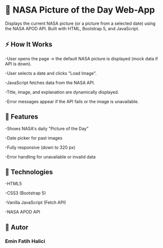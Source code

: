 <h1>🚀 NASA Picture of the Day Web-App</h1>

Displays the current NASA picture (or a picture from a selected date) using the NASA APOD API.
Built with HTML, Bootstrap 5, and JavaScript.

<h2>⚡ How It Works</h2>

-User opens the page → the default NASA picture is displayed (mock data if API is down).

 -User selects a date and clicks "Load Image".
   
-JavaScript fetches data from the NASA API.

-Title, image, and explanation are dynamically displayed.

-Error messages appear if the API fails or the image is unavailable.

<h2>🌌 Features</h2>

-Shows NASA's daily "Picture of the Day"

-Date picker for past images

-Fully responsive (down to 320 px)

-Error handling for unavailable or invalid data

<h2>🧠 Technologies</h2>

-HTML5

-CSS3 (Bootstrap 5)

-Vanilla JavaScript (Fetch API)

-NASA APOD API

<h2>👤 Autor</h2>
<h3>Emin Fatih Halici</h3>

